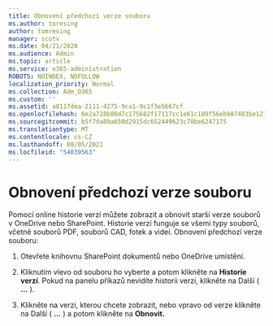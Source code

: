 ```yaml
---
title: Obnovení předchozí verze souboru
ms.author: toresing
author: tomresing
manager: scotv
ms.date: 04/21/2020
ms.audience: Admin
ms.topic: article
ms.service: o365-administration
ROBOTS: NOINDEX, NOFOLLOW
localization_priority: Normal
ms.collection: Adm_O365
ms.custom: ''
ms.assetid: a8117dea-2111-4275-9ca1-9c1f3e5667cf
ms.openlocfilehash: 6e2a728b80d7c175682f17117cc1e61c109f56eb987483be12187d048467a4c4
ms.sourcegitcommit: b5f7da89a650d2915dc652449623c78be6247175
ms.translationtype: MT
ms.contentlocale: cs-CZ
ms.lasthandoff: 08/05/2021
ms.locfileid: "54039563"
---
```

# <a name="restore-a-previous-file-version"></a>Obnovení předchozí verze souboru

Pomocí online historie verzí můžete zobrazit a obnovit starší verze souborů v OneDrive nebo SharePoint. Historie verzí funguje se všemi typy souborů, včetně souborů PDF, souborů CAD, fotek a videí. Obnovení předchozí verze souboru:
  
1. Otevřete knihovnu SharePoint dokumentů nebo OneDrive umístění.
    
2. Kliknutím vlevo od souboru ho vyberte a potom klikněte na **Historie verzí**. Pokud na panelu příkazů nevidíte historii verzí, klikněte na Další ( **...** ). 
    
3. Klikněte na verzi, kterou chcete zobrazit, nebo vpravo od verze klikněte na Další ( **...** ) a potom klikněte na **Obnovit.**
    

